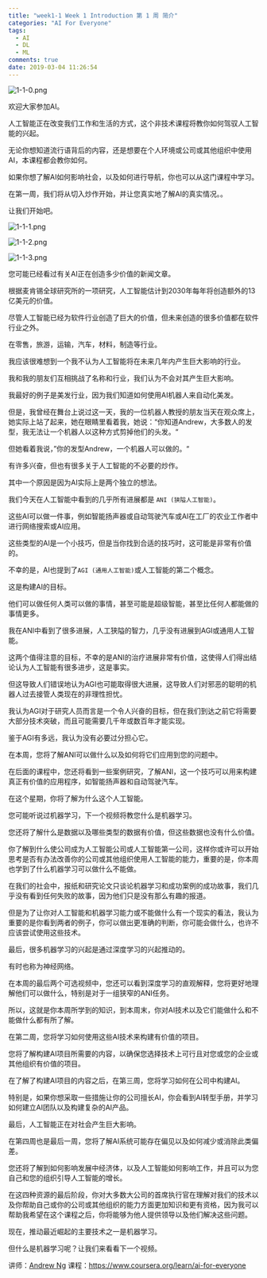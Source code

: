 ```yaml
---
title: "week1-1 Week 1 Introduction 第 1 周 简介"
categories: "AI For Everyone"
tags:
  - AI
  - DL
  - ML
comments: true
date: 2019-03-04 11:26:54
---
```


![1-1-0.png](https://upload-images.jianshu.io/upload_images/910914-2f53387dc77bbb82.png?imageMogr2/auto-orient/strip%7CimageView2/2/w/1240)

欢迎大家参加AI。

人工智能正在改变我们工作和生活的方式，这个非技术课程将教你如何驾驭人工智能的兴起。

无论你想知道流行语背后的内容，还是想要在个人环境或公司或其他组织中使用AI，本课程都会教你如何。

如果你想了解AI如何影响社会，以及如何进行导航，你也可以从这门课程中学习。

在第一周，我们将从切入炒作开始，并让您真实地了解AI的真实情况。。

让我们开始吧。

<!--more-->

![1-1-1.png](https://upload-images.jianshu.io/upload_images/910914-e778db334b1dcd17.png?imageMogr2/auto-orient/strip%7CimageView2/2/w/1240)

![1-1-2.png](https://upload-images.jianshu.io/upload_images/910914-d1571e82ef15663b.png?imageMogr2/auto-orient/strip%7CimageView2/2/w/1240)

![1-1-3.png](https://upload-images.jianshu.io/upload_images/910914-440cde737a04e68c.png?imageMogr2/auto-orient/strip%7CimageView2/2/w/1240)

您可能已经看过有关AI正在创造多少价值的新闻文章。

根据麦肯锡全球研究所的一项研究，人工智能估计到2030年每年将创造额外的13亿美元的价值。

尽管人工智能已经为软件行业创造了巨大的价值，但未来创造的很多价值都在软件行业之外。

在零售，旅游，运输，汽车，材料，制造等行业。

我应该很难想到一个我不认为人工智能将在未来几年内产生巨大影响的行业。

我和我的朋友们互相挑战了名称和行业，我们认为不会对其产生巨大影响。

我最好的例子是美发行业，因为我们知道如何使用AI机器人来自动化美发。

但是，我曾经在舞台上说过这一天，我的一位机器人教授的朋友当天在观众席上，她实际上站了起来，她在眼睛里看着我，她说：“你知道Andrew，大多数人的发型，我无法让一个机器人以这种方式剪掉他们的头发。“

但她看着我说，”你的发型Andrew，一个机器人可以做的。“

有许多兴奋，但也有很多关于人工智能的不必要的炒作。

其中一个原因是因为AI实际上是两个独立的想法。

我们今天在人工智能中看到的几乎所有进展都是 `ANI (狭隘人工智能)`。

这些AI可以做一件事，例如智能扬声器或自动驾驶汽车或AI在工厂的农业工作者中进行网络搜索或AI应用。

这些类型的AI是一个小技巧，但是当你找到合适的技巧时，这可能是非常有价值的。

不幸的是，AI也提到了`AGI (通用人工智能)`或人工智能的第二个概念。

这是构建AI的目标。

他们可以做任何人类可以做的事情，甚至可能是超级智能，甚至比任何人都能做的事情更多。

我在ANI中看到了很多进展，人工狭隘的智力，几乎没有进展到AGI或通用人工智能。

这两个值得注意的目标，不幸的是ANI的治疗进展非常有价值，这使得人们得出结论认为人工智能有很多进步，这是事实。

但这导致人们错误地认为AGI也可能取得很大进展，这导致人们对邪恶的聪明的机器人过去接管人类现在的非理性担忧。

我认为AGI对于研究人员而言是一个令人兴奋的目标，但在我们到达之前它将需要大部分技术突破，而且可能需要几千年或数百年才能实现。

鉴于AGI有多远，我认为没有必要过分担心它。

在本周，您将了解ANI可以做什么以及如何将它们应用到您的问题中。

在后面的课程中，您还将看到一些案例研究，了解ANI，这一个技巧可以用来构建真正有价值的应用程序，如智能扬声器和自动驾驶汽车。

在这个星期，你将了解为什么这个人工智能。

您可能听说过机器学习，下一个视频将教您什么是机器学习。

您还将了解什么是数据以及哪些类型的数据有价值，但这些数据也没有什么价值。

你了解到什么使公司成为人工智能公司或人工智能第一公司，这样你或许可以开始思考是否有办法改善你的公司或其他组织使用人工智能的能力，重要的是，你本周也学到了什么机器学习可以做什么不能做。

在我们的社会中，报纸和研究论文只谈论机器学习和成功案例的成功故事，我们几乎没有看到任何失败的故事，因为他们只是没有那么有趣的报道。

但是为了让你对人工智能和机器学习能力或不能做什么有一个现实的看法，我认为重要的是你看到两者的例子，你可以做出更准确的判断，你可能会做什么，也许不应该尝试使用这些技术。

最后，很多机器学习的兴起是通过深度学习的兴起推动的。

有时也称为神经网络。

在本周的最后两个可选视频中，您还可以看到深度学习的直观解释，您将更好地理解他们可以做什么，特别是对于一组狭窄的ANI任务。

所以，这就是你本周所学到的知识，到本周末，你对AI技术以及它们能做什么和不能做什么都有所了解。

在第二周，您将学习如何使用这些AI技术来构建有价值的项目。

您将了解构建AI项目所需要的内容，以确保您选择技术上可行且对您或您的企业或其他组织有价值的项目。

在了解了构建AI项目的内容之后，在第三周，您将学习如何在公司中构建AI。

特别是，如果你想采取一些措施让你的公司擅长AI，你会看到AI转型手册，并学习如何建立AI团队以及构建复杂的AI产品。

最后，人工智能正在对社会产生巨大影响。

在第四周也是最后一周，您将了解AI系统可能存在偏见以及如何减少或消除此类偏差。

您还将了解到如何影响发展中经济体，以及人工智能如何影响工作，并且可以为您自己和您的组织引导人工智能的增长。

在这四种资源的最后阶段，你对大多数大公司的首席执行官在理解对我们的技术以及你帮助自己或你的公司或其他组织的能力方面更加知识和更有资格，因为我可以帮助我希望在这个课程之后，你将能够为他人提供领导以及他们解决这些问题。

现在，推动最近崛起的主要技术之一是机器学习。

但什么是机器学习呢？让我们来看看下一个视频。

讲师：[Andrew Ng](https://www.coursera.org/instructor/andrewng)
课程：<https://www.coursera.org/learn/ai-for-everyone>
